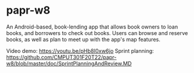 # papr-w8

An Android-based, book-lending app that allows book owners to loan books, and borrowers to check out books. Users can browse and reserve books, as well as plan to meet up with the app's map features.

Video demo: https://youtu.be/pHb8I0xw6jo
Sprint planning: https://github.com/CMPUT301F20T22/papr-w8/blob/master/doc/SprintPlanningAndReview.MD
